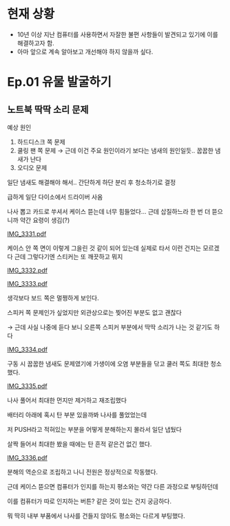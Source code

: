 # 현재 상황
- 10년 이상 지난 컴퓨터를 사용하면서 자잘한 불편 사항들이 발견되고 있기에 이를 해결하고자 함.
- 아마 앞으로 계속 알아보고 개선해야 하지 않을까 싶다.

# Ep.01 유물 발굴하기
## 노트북 딱딱 소리 문제

예상 원인

1. 하드디스크 쪽 문제
2. 쿨링 팬 쪽 문제 → 근데 이건 주요 원인이라기 보다는 냄새의 원인일듯.. 꿉꿉한 냄새가 난다
3. 오디오 문제

일단 냄새도 해결해야 해서.. 간단하게 하단 분리 후 청소하기로 결정

급하게 일단 다이소에서 드라이버 사옴

나사 뽑고 카드로 쑤셔서 케이스 뜯는데 너무 힘들었다… 근데 삽질하느라 한 번 더 뜯으니까 약간 요령이 생김(?)

[IMG_3331.pdf](https://github.com/user-attachments/files/19401329/IMG_3331.pdf)

케이스 안 쪽 면이 이렇게 그을린 것 같이 되어 있는데 실제로 타서 이런 건지는 모르겠다 근데 그렇다기엔 스티커는 또 깨끗하고 뭐지

[IMG_3332.pdf](https://github.com/user-attachments/files/19401327/IMG_3332.pdf)

[IMG_3333.pdf](https://github.com/user-attachments/files/19401331/IMG_3333.pdf)

생각보다 보드 쪽은 멀쩡하게 보인다.

스피커 쪽 문제인가 싶었지만 외관상으로는 찢어진 부분도 없고 괜찮다 

→ 근데 사실 나중에 듣다 보니 오른쪽 스피커 부분에서 딱딱 소리가 나는 것 같기도 하다

[IMG_3334.pdf](https://github.com/user-attachments/files/19401328/IMG_3334.pdf)

구동 시 꿉꿉한 냄새도 문제였기에 가생이에 오염 부분들을 닦고 쿨러 쪽도 최대한 청소했다.

[IMG_3335.pdf](https://github.com/user-attachments/files/19401330/IMG_3335.pdf)

나사 풀어서 최대한 먼지만 제거하고 재조립했다

배터리 아래에 혹시 탄 부분 있을까봐 나사를 풀었었는데

저 PUSH라고 적혀있는 부분을 어떻게 분해하는지 몰라서 일단 냅뒀다

살짝 들어서 최대한 봤을 때에는 탄 흔적 같은건 없긴 했다.

[IMG_3336.pdf](https://github.com/user-attachments/files/19401326/IMG_3336.pdf)

분해의 역순으로 조립하고 나니 전원은 정상적으로 작동했다.

근데 케이스 뜯으면 컴퓨터가 인지를 하는지 평소와는 약간 다른 과정으로 부팅하던데

이를 컴퓨터가 따로 인지하는 버튼? 같은 것이 있는 건지 궁금하다.

뭐 딱히 내부 부품에서 나사를 건들지 않아도 평소와는 다르게 부팅했다.
